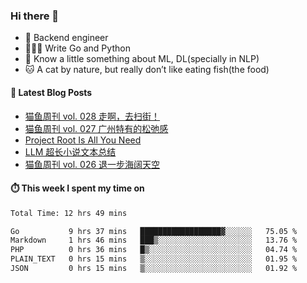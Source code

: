 ### Hi there 👋

- 🔧 Backend engineer
- 👨🏻‍💻 Write Go and Python
- 🔭 Know a little something about ML, DL(specially in NLP)
- 🐱 A cat by nature, but really don’t like eating fish(the food)

#### 📖 Latest Blog Posts
<!-- BLOG-POST-LIST:START -->
- [猫鱼周刊 vol. 028 走啊，去扫街！](https://ameow.xyz/archives/weekly-028)
- [猫鱼周刊 vol. 027 广州特有的松弛感](https://ameow.xyz/archives/weekly-027)
- [Project Root Is All You Need](https://ameow.xyz/archives/project-root-is-all-you-need)
- [LLM 超长小说文本总结](https://ameow.xyz/archives/llm-extra-long-text-summarize)
- [猫鱼周刊 vol. 026 退一步海阔天空](https://ameow.xyz/archives/weekly-026)
<!-- BLOG-POST-LIST:END -->

#### ⏱️ This week I spent my time on
<!--START_SECTION:waka-->

```txt
Total Time: 12 hrs 49 mins

Go           9 hrs 37 mins   ██████████████████▓░░░░░░   75.05 %
Markdown     1 hrs 46 mins   ███▒░░░░░░░░░░░░░░░░░░░░░   13.76 %
PHP          0 hrs 36 mins   █▒░░░░░░░░░░░░░░░░░░░░░░░   04.74 %
PLAIN_TEXT   0 hrs 15 mins   ▒░░░░░░░░░░░░░░░░░░░░░░░░   01.95 %
JSON         0 hrs 15 mins   ▒░░░░░░░░░░░░░░░░░░░░░░░░   01.92 %
```

<!--END_SECTION:waka-->

<!--
**LeslieLeung/LeslieLeung** is a ✨ _special_ ✨ repository because its `README.md` (this file) appears on your GitHub profile.

Here are some ideas to get you started:

- 🔭 I’m currently working on ...
- 🌱 I’m currently learning ...
- 👯 I’m looking to collaborate on ...
- 🤔 I’m looking for help with ...
- 💬 Ask me about ...
- 📫 How to reach me: ...
- 😄 Pronouns: ...
- ⚡ Fun fact: ...
-->
